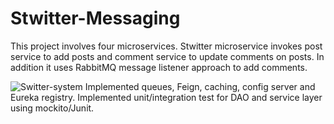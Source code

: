 # Stwitter-Messaging
This project involves four microservices. Stwitter microservice invokes post service to add posts and comment service to update comments on posts. In addition it uses RabbitMQ message listener approach to add comments. 

![Switter-system](https://github.com/thusneem/Stwitter-Messaging/tree/master/images/stwitter-system.png)
Implemented queues, Feign, caching, config server and Eureka registry.
Implemented unit/integration test for DAO and service layer using mockito/Junit.
